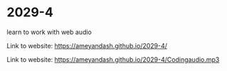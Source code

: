 # 2029-4
learn to work with web audio

Link to website: https://ameyandash.github.io/2029-4/

Link to website: https://ameyandash.github.io/2029-4/Codingaudio.mp3
